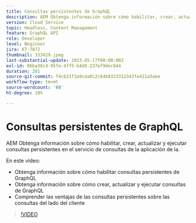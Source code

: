 ```yaml
---
title: Consultas persistentes de GraphQL
description: AEM Obtenga información sobre cómo habilitar, crear, actualizar y ejecutar consultas persistentes en el servicio de consultas de la aplicación de la.
version: Cloud Service
topic: Headless, Content Management
feature: GraphQL API
role: Developer
level: Beginner
jira: KT-7872
thumbnail: 333429.jpeg
last-substantial-update: 2023-05-17T00:00:00Z
exl-id: 06ba38c4-95fe-4ff5-b4d9-237ef9dec944
duration: 281
source-git-commit: f4c621f3a9caa8c2c64b8323312343fe421a5aee
workflow-type: tm+mt
source-wordcount: '60'
ht-degree: 10%

---
```


# Consultas persistentes de GraphQL

AEM Obtenga información sobre cómo habilitar, crear, actualizar y ejecutar consultas persistentes en el servicio de consultas de la aplicación de la.

En este vídeo:

+ Obtenga información sobre cómo habilitar consultas persistentes de GraphQL
+ Obtenga información sobre cómo crear, actualizar y ejecutar consultas de GraphQL
+ Comprender las ventajas de las consultas persistentes sobre las consultas del lado del cliente

>[!VIDEO](https://video.tv.adobe.com/v/333429?quality=12&learn=on)
